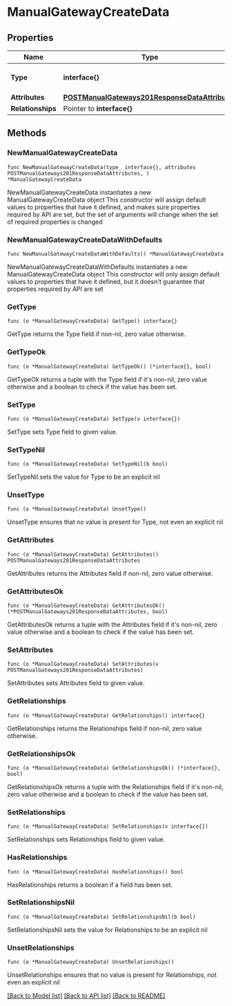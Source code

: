 # ManualGatewayCreateData

## Properties

Name | Type | Description | Notes
------------ | ------------- | ------------- | -------------
**Type** | **interface{}** | The resource&#39;s type | 
**Attributes** | [**POSTManualGateways201ResponseDataAttributes**](POSTManualGateways201ResponseDataAttributes.md) |  | 
**Relationships** | Pointer to **interface{}** |  | [optional] 

## Methods

### NewManualGatewayCreateData

`func NewManualGatewayCreateData(type_ interface{}, attributes POSTManualGateways201ResponseDataAttributes, ) *ManualGatewayCreateData`

NewManualGatewayCreateData instantiates a new ManualGatewayCreateData object
This constructor will assign default values to properties that have it defined,
and makes sure properties required by API are set, but the set of arguments
will change when the set of required properties is changed

### NewManualGatewayCreateDataWithDefaults

`func NewManualGatewayCreateDataWithDefaults() *ManualGatewayCreateData`

NewManualGatewayCreateDataWithDefaults instantiates a new ManualGatewayCreateData object
This constructor will only assign default values to properties that have it defined,
but it doesn't guarantee that properties required by API are set

### GetType

`func (o *ManualGatewayCreateData) GetType() interface{}`

GetType returns the Type field if non-nil, zero value otherwise.

### GetTypeOk

`func (o *ManualGatewayCreateData) GetTypeOk() (*interface{}, bool)`

GetTypeOk returns a tuple with the Type field if it's non-nil, zero value otherwise
and a boolean to check if the value has been set.

### SetType

`func (o *ManualGatewayCreateData) SetType(v interface{})`

SetType sets Type field to given value.


### SetTypeNil

`func (o *ManualGatewayCreateData) SetTypeNil(b bool)`

 SetTypeNil sets the value for Type to be an explicit nil

### UnsetType
`func (o *ManualGatewayCreateData) UnsetType()`

UnsetType ensures that no value is present for Type, not even an explicit nil
### GetAttributes

`func (o *ManualGatewayCreateData) GetAttributes() POSTManualGateways201ResponseDataAttributes`

GetAttributes returns the Attributes field if non-nil, zero value otherwise.

### GetAttributesOk

`func (o *ManualGatewayCreateData) GetAttributesOk() (*POSTManualGateways201ResponseDataAttributes, bool)`

GetAttributesOk returns a tuple with the Attributes field if it's non-nil, zero value otherwise
and a boolean to check if the value has been set.

### SetAttributes

`func (o *ManualGatewayCreateData) SetAttributes(v POSTManualGateways201ResponseDataAttributes)`

SetAttributes sets Attributes field to given value.


### GetRelationships

`func (o *ManualGatewayCreateData) GetRelationships() interface{}`

GetRelationships returns the Relationships field if non-nil, zero value otherwise.

### GetRelationshipsOk

`func (o *ManualGatewayCreateData) GetRelationshipsOk() (*interface{}, bool)`

GetRelationshipsOk returns a tuple with the Relationships field if it's non-nil, zero value otherwise
and a boolean to check if the value has been set.

### SetRelationships

`func (o *ManualGatewayCreateData) SetRelationships(v interface{})`

SetRelationships sets Relationships field to given value.

### HasRelationships

`func (o *ManualGatewayCreateData) HasRelationships() bool`

HasRelationships returns a boolean if a field has been set.

### SetRelationshipsNil

`func (o *ManualGatewayCreateData) SetRelationshipsNil(b bool)`

 SetRelationshipsNil sets the value for Relationships to be an explicit nil

### UnsetRelationships
`func (o *ManualGatewayCreateData) UnsetRelationships()`

UnsetRelationships ensures that no value is present for Relationships, not even an explicit nil

[[Back to Model list]](../README.md#documentation-for-models) [[Back to API list]](../README.md#documentation-for-api-endpoints) [[Back to README]](../README.md)


